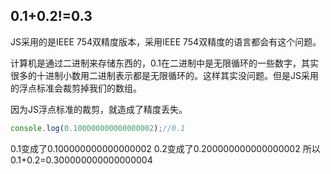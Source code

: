 ## 0.1+0.2!=0.3

JS采用的是IEEE 754双精度版本，采用IEEE 754双精度的语言都会有这个问题。

计算机是通过二进制来存储东西的，0.1在二进制中是无限循环的一些数字，其实很多的十进制小数用二进制表示都是无限循环的。这样其实没问题。但是JS采用的浮点标准会裁剪掉我们的数组。

因为JS浮点标准的裁剪，就造成了精度丢失。
```js
console.log(0.100000000000000002);//0.1
```
0.1变成了0.100000000000000002
0.2变成了0.200000000000000002
所以0.1+0.2=0.300000000000000004
